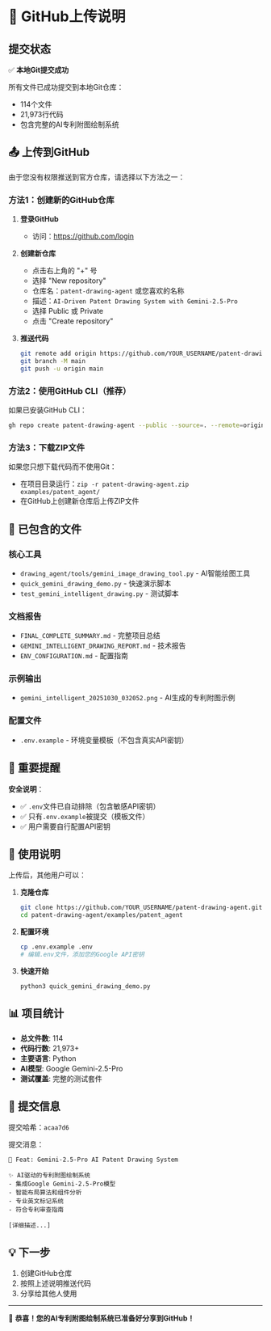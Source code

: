 # 🚀 GitHub上传说明

## 提交状态

✅ **本地Git提交成功**

所有文件已成功提交到本地Git仓库：
- 114个文件
- 21,973行代码
- 包含完整的AI专利附图绘制系统

## 📤 上传到GitHub

由于您没有权限推送到官方仓库，请选择以下方法之一：

### 方法1：创建新的GitHub仓库

1. **登录GitHub**
   - 访问：https://github.com/login

2. **创建新仓库**
   - 点击右上角的 "+" 号
   - 选择 "New repository"
   - 仓库名：`patent-drawing-agent` 或您喜欢的名称
   - 描述：`AI-Driven Patent Drawing System with Gemini-2.5-Pro`
   - 选择 Public 或 Private
   - 点击 "Create repository"

3. **推送代码**
   ```bash
   git remote add origin https://github.com/YOUR_USERNAME/patent-drawing-agent.git
   git branch -M main
   git push -u origin main
   ```

### 方法2：使用GitHub CLI（推荐）

如果已安装GitHub CLI：
```bash
gh repo create patent-drawing-agent --public --source=. --remote=origin --push
```

### 方法3：下载ZIP文件

如果您只想下载代码而不使用Git：
- 在项目目录运行：`zip -r patent-drawing-agent.zip examples/patent_agent/`
- 在GitHub上创建新仓库后上传ZIP文件

## 📁 已包含的文件

### 核心工具
- `drawing_agent/tools/gemini_image_drawing_tool.py` - AI智能绘图工具
- `quick_gemini_drawing_demo.py` - 快速演示脚本
- `test_gemini_intelligent_drawing.py` - 测试脚本

### 文档报告
- `FINAL_COMPLETE_SUMMARY.md` - 完整项目总结
- `GEMINI_INTELLIGENT_DRAWING_REPORT.md` - 技术报告
- `ENV_CONFIGURATION.md` - 配置指南

### 示例输出
- `gemini_intelligent_20251030_032052.png` - AI生成的专利附图示例

### 配置文件
- `.env.example` - 环境变量模板（不包含真实API密钥）

## 🔑 重要提醒

**安全说明**：
- ✅ `.env`文件已自动排除（包含敏感API密钥）
- ✅ 只有`.env.example`被提交（模板文件）
- ✅ 用户需要自行配置API密钥

## 🚀 使用说明

上传后，其他用户可以：

1. **克隆仓库**
   ```bash
   git clone https://github.com/YOUR_USERNAME/patent-drawing-agent.git
   cd patent-drawing-agent/examples/patent_agent
   ```

2. **配置环境**
   ```bash
   cp .env.example .env
   # 编辑.env文件，添加您的Google API密钥
   ```

3. **快速开始**
   ```bash
   python3 quick_gemini_drawing_demo.py
   ```

## 📊 项目统计

- **总文件数**: 114
- **代码行数**: 21,973+
- **主要语言**: Python
- **AI模型**: Google Gemini-2.5-Pro
- **测试覆盖**: 完整的测试套件

## 🎉 提交信息

提交哈希：`acaa7d6`

提交消息：
```
🎉 Feat: Gemini-2.5-Pro AI Patent Drawing System

✨ AI驱动的专利附图绘制系统
- 集成Google Gemini-2.5-Pro模型
- 智能布局算法和组件分析
- 专业英文标记系统
- 符合专利审查指南

[详细描述...]
```

## 💡 下一步

1. 创建GitHub仓库
2. 按照上述说明推送代码
3. 分享给其他人使用

---

🎊 **恭喜！您的AI专利附图绘制系统已准备好分享到GitHub！**

